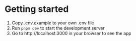 # Getting started
1. Copy .env.example to your own .env file  
1. Run `pnpm dev` to start the development server
1. Go to http://localhost:3000 in your browser to see the app